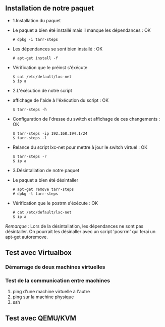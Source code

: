 ## Installation de notre paquet
- 1.Installation du paquet

 - Le paquet a bien été installé mais il manque les dépendances : OK
    ~~~
    # dpkg -i tarr-steps
    ~~~

 - Les dépendances se sont bien installé : OK
    ~~~
    # apt-get install -f
    ~~~

 - Vérification que le préinst s'éxécute
    ~~~
    $ cat /etc/default/lxc-net
    $ ip a
    ~~~

- 2.L'éxécution de notre script

 - affichage de l'aide à l'éxécution du script : OK
    ~~~
    $ tarr-steps -h
    ~~~

 - Configuration de l'dresse du switch et affichage de ces changements : OK
    ~~~
    $ tarr-steps -ip 192.168.194.1/24
    $ tarr-steps -l
    ~~~

 - Relance du script lxc-net pour mettre à jour le switch virtuel : OK
    ~~~
    $ tarr-steps -r 
    $ ip a
    ~~~

- 3.Désintallation de notre paquet

 - Le paquet a bien été désintaller
    ~~~
    # apt-get remove tarr-steps
    # dpkg -l tarr-steps
    ~~~

 - Vérification que le postrm s'éxécute : OK
    ~~~
    # cat /etc/default/lxc-net
    $ ip a
    ~~~

*Remarque :* 
Lors de la désintallation, les dépendances ne sont pas désintaller. 
On pourrait les désinaller avec un script 'posrrm' qui ferai un apt-get autoremove.

## Test avec Virtualbox
### Démarrage de deux machines virtuelles


### Test de la communication entre machines
1. ping d'une machine virtuelle à l'autre
2. ping sur la machine physique
3. ssh

## Test avec QEMU/KVM

